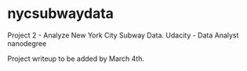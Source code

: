 # nycsubwaydata
Project 2 - Analyze New York City Subway Data. Udacity - Data Analyst nanodegree

Project writeup to be added by March 4th.
